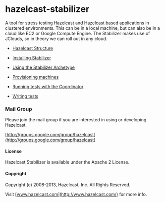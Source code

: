 hazelcast-stabilizer
===========================

A tool for stress testing Hazelcast and Hazelcast based applications in clustered environments. This can be in a local
machine, but can also be in a cloud like EC2 or Google Compute Engine. The Stabilizer makes use of JClouds, so in theory
we can roll out in any cloud.

* [Hazelcast Structure](STRUCTURE.md)

* [Installing Stabilizer](INSTALL.md)

* [Using the Stabilizer Archetype](ARCHETYPE.md)

* [Provisioning machines](PROVISIONER.md)

* [Running tests with the Coordinator](COORDINATOR.md)

* [Writing tests](TESTS.md)

### Mail Group

Please join the mail group if you are interested in using or developing Hazelcast.

[http://groups.google.com/group/hazelcast](http://groups.google.com/group/hazelcast)

#### License

Hazelcast Stabilizer is available under the Apache 2 License.

#### Copyright

Copyright (c) 2008-2013, Hazelcast, Inc. All Rights Reserved.

Visit [www.hazelcast.com](http://www.hazelcast.com/) for more info.
